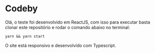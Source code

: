 # Codeby

Olá, o teste foi desenvolvido em ReactJS, com isso para executar basta clonar este repositório e rodar o comando abaixo no terminal:

    yarn && yarn start

O site está responsivo e desenvolvido com Typescript.
